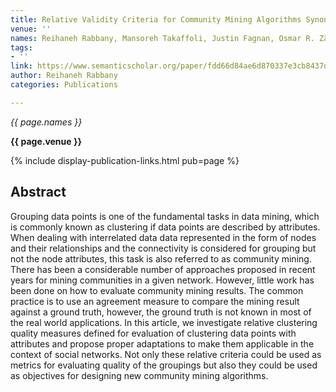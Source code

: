 ```yaml
---
title: Relative Validity Criteria for Community Mining Algorithms Synonyms Evaluation
venue: ''
names: Reihaneh Rabbany, Mansoreh Takaffoli, Justin Fagnan, Osmar R. Zäıane, R. Campello
tags:
- ''
link: https://www.semanticscholar.org/paper/fdd66d84ae6d870337e3cb8437d9b3efd688f546
author: Reihaneh Rabbany
categories: Publications

---
```


*{{ page.names }}*

**{{ page.venue }}**

{% include display-publication-links.html pub=page %}

## Abstract

Grouping data points is one of the fundamental tasks in data mining, which is commonly known as clustering if data points are described by attributes. When dealing with interrelated data data represented in the form of nodes and their relationships and the connectivity is considered for grouping but not the node attributes, this task is also referred to as community mining. There has been a considerable number of approaches proposed in recent years for mining communities in a given network. However, little work has been done on how to evaluate community mining results. The common practice is to use an agreement measure to compare the mining result against a ground truth, however, the ground truth is not known in most of the real world applications. In this article, we investigate relative clustering quality measures defined for evaluation of clustering data points with attributes and propose proper adaptations to make them applicable in the context of social networks. Not only these relative criteria could be used as metrics for evaluating quality of the groupings but also they could be used as objectives for designing new community mining algorithms.